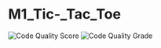 # M1_Tic-_Tac_Toe
![Code Quality Score](https://api.codiga.io/project/32416/score/svg)
![Code Quality Grade](https://api.codiga.io/project/32416/status/svg)
